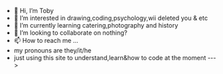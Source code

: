 - 👋 Hi, I’m Toby 
- 👀 I’m interested in drawing,coding,psychology,wii deleted you & etc 
- 🌱 I’m currently learning catering,photography and history
- 💞️ I’m looking to collaborate on nothing?
- 📫 How to reach me ...
- my pronouns are they/it/he
- just using this site to understand,learn&how to code at the moment 
--->
